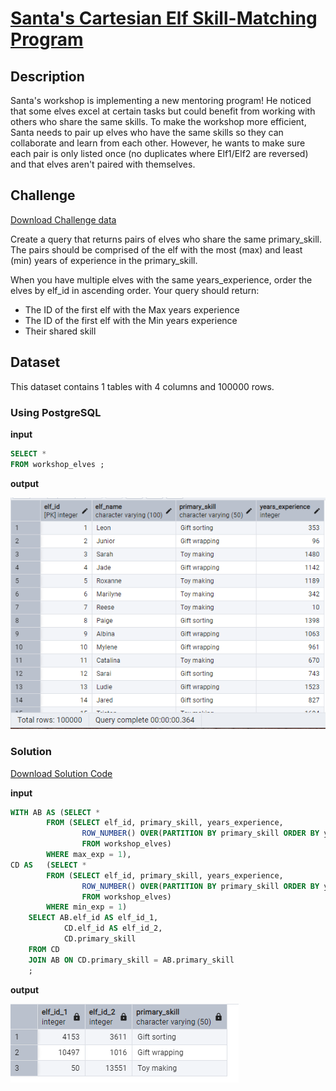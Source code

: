 # [Santa's Cartesian Elf Skill-Matching Program](https://adventofsql.com/challenges/7)

## Description
Santa's workshop is implementing a new mentoring program! He noticed that some elves excel at certain tasks but could benefit from working with others who share the same skills. To make the workshop more efficient, Santa needs to pair up elves who have the same skills so they can collaborate and learn from each other. However, he wants to make sure each pair is only listed once (no duplicates where Elf1/Elf2 are reversed) and that elves aren't paired with themselves.

## Challenge
[Download Challenge data](https://github.com/thatlaconic/advent-of-sql-day-7/blob/main/advent_of_sql_day_7.sql)

Create a query that returns pairs of elves who share the same primary_skill. The pairs should be comprised of the elf with the most (max) and least (min) years of experience in the primary_skill.

When you have multiple elves with the same years_experience, order the elves by elf_id in ascending order.
Your query should return:
* The ID of the first elf with the Max years experience
* The ID of the first elf with the Min years experience
* Their shared skill
  
## Dataset
This dataset contains 1 tables with 4 columns and 100000 rows. 
### Using PostgreSQL
**input**
```sql
SELECT *
FROM workshop_elves ;
```
**output**

![](https://github.com/thatlaconic/advent-of-sql-day-7/blob/main/workshop_elves.PNG)


### Solution
[Download Solution Code](https://github.com/thatlaconic/advent-of-sql-day-7/blob/main/advent_answer_day7.sql)

**input**
```sql
WITH AB AS (SELECT *
		FROM (SELECT elf_id, primary_skill, years_experience,
				ROW_NUMBER() OVER(PARTITION BY primary_skill ORDER BY years_experience DESC, elf_id ASC) AS max_exp
				FROM workshop_elves)
		WHERE max_exp = 1),
CD AS	(SELECT *
		FROM (SELECT elf_id, primary_skill, years_experience,
				ROW_NUMBER() OVER(PARTITION BY primary_skill ORDER BY years_experience, elf_id ASC) AS min_exp
				FROM workshop_elves)
		WHERE min_exp = 1)
	SELECT AB.elf_id AS elf_id_1,
			CD.elf_id AS elf_id_2,
			CD.primary_skill
	FROM CD
	JOIN AB ON CD.primary_skill = AB.primary_skill
	;

```
**output**

![](https://github.com/thatlaconic/advent-of-sql-day-7/blob/main/d7%20answer.PNG)



